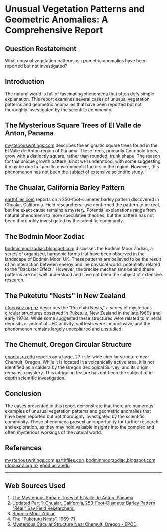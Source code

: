 # Unusual Vegetation Patterns and Geometric Anomalies: A Comprehensive Report

## Question Restatement

What unusual vegetation patterns or geometric anomalies have been reported but not investigated?

## Introduction

The natural world is full of fascinating phenomena that often defy simple explanation. This report examines several cases of unusual vegetation patterns and geometric anomalies that have been reported but not thoroughly investigated by the scientific community.

## The Mysterious Square Trees of El Valle de Anton, Panama

[mysteriouswritings.com](https://mysteriouswritings.com/the-mysterious-square-trees-of-el-valle-de-anton-panama/) describes the enigmatic square trees found in the El Valle de Anton region of Panama. These trees, primarily Cocobolo trees, grow with a distinctly square, rather than rounded, trunk shape. The reason for this unique growth pattern is not well understood, with some suggesting it may be due to specific environmental factors in the region. However, this phenomenon has not been the subject of extensive scientific study.

## The Chualar, California Barley Pattern

[earthfiles.com](https://www.earthfiles.com/2014/01/03/updated-part-1-chualar-california-250-foot-diameter-barley-pattern-real-say-field-researchers/) reports on a 250-foot-diameter barley pattern discovered in Chualar, California. Field researchers have confirmed the pattern to be real, but the exact cause remains a mystery. Potential explanations range from natural phenomena to more speculative theories, but the pattern has not been thoroughly investigated by the scientific community.

## The Bodmin Moor Zodiac

[bodminmoorzodiac.blogspot.com](https://bodminmoorzodiac.blogspot.com/) discusses the Bodmin Moor Zodiac, a series of organized, harmonic forms that have been observed in the landscape of Bodmin Moor, UK. These patterns are believed to be the result of an interaction between energy and the physical world, potentially related to the "Backster Effect." However, the precise mechanisms behind these patterns are not well understood and have not been the subject of extensive research.

## The Puketutu "Nests" in New Zealand

[ufocusnz.org.nz](https://ufocusnz.org.nz/2020/07/22/the-puketutu-nests-1969-71/) describes the "Puketutu Nests," a series of mysterious circular structures observed in Puketutu, New Zealand in the late 1960s and early 1970s. While some suggested these structures were related to mineral deposits or potential UFO activity, soil tests were inconclusive, and the phenomenon remains largely unexplained and unstudied.

## The Chemult, Oregon Circular Structure

[epod.usra.edu](https://epod.usra.edu/blog/2007/09/mysterious-circular-structure-near-chemult-oregon.html) reports on a large, 27-mile-wide circular structure near Chemult, Oregon. While it is located in a volcanically active area, it is not identified as a caldera by the Oregon Geological Survey, and its origin remains a mystery. This intriguing feature has not been the subject of in-depth scientific investigation.

## Conclusion

The cases presented in this report demonstrate that there are numerous examples of unusual vegetation patterns and geometric anomalies that have been reported but not thoroughly investigated by the scientific community. These phenomena present an opportunity for further research and exploration, as they may hold valuable insights into the complex and often mysterious workings of the natural world.

## References

[mysteriouswritings.com](https://mysteriouswritings.com/the-mysterious-square-trees-of-el-valle-de-anton-panama/)
[earthfiles.com](https://www.earthfiles.com/2014/01/03/updated-part-1-chualar-california-250-foot-diameter-barley-pattern-real-say-field-researchers/)
[bodminmoorzodiac.blogspot.com](https://bodminmoorzodiac.blogspot.com/)
[ufocusnz.org.nz](https://ufocusnz.org.nz/2020/07/22/the-puketutu-nests-1969-71/)
[epod.usra.edu](https://epod.usra.edu/blog/2007/09/mysterious-circular-structure-near-chemult-oregon.html)

---
## Web Sources Used

1. [The Mysterious Square Trees of El Valle de Anton, Panama](https://mysteriouswritings.com/the-mysterious-square-trees-of-el-valle-de-anton-panama/)
2. [Updated Part 1: Chualar, California, 250-Foot-Diameter Barley  Pattern “Real,” Say Field Researchers.](https://www.earthfiles.com/2014/01/03/updated-part-1-chualar-california-250-foot-diameter-barley-pattern-real-say-field-researchers/)
3. [Bodmin Moor Zodiac](https://bodminmoorzodiac.blogspot.com/)
4. [The “Puketutu Nests”, 1969-71](https://ufocusnz.org.nz/2020/07/22/the-puketutu-nests-1969-71/)
5. [Mysterious Circular Structure Near Chemult, Oregon - EPOD](https://epod.usra.edu/blog/2007/09/mysterious-circular-structure-near-chemult-oregon.html)
